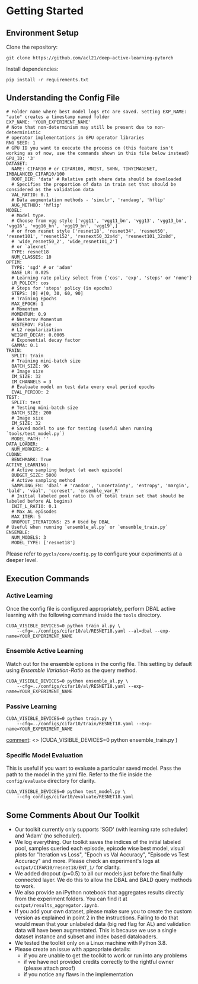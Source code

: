 # Getting Started

## Environment Setup

Clone the repository:

```
git clone https://github.com/acl21/deep-active-learning-pytorch
```

Install dependencies:

```
pip install -r requirements.txt
```

## Understanding the Config File
```
# Folder name where best model logs etc are saved. Setting EXP_NAME: "auto" creates a timestamp named folder
EXP_NAME: 'YOUR_EXPERIMENT_NAME'
# Note that non-determinism may still be present due to non-deterministic
# operator implementations in GPU operator libraries
RNG_SEED: 1
# GPU ID you want to execute the process on (this feature isn't working as of now, use the commands shown in this file below instead)
GPU_ID: '3'
DATASET:
  NAME: CIFAR10 # or CIFAR100, MNIST, SVHN, TINYIMAGENET, IMBALANCED_CIFAR10/100
  ROOT_DIR: 'data' # Relative path where data should be downloaded
  # Specifies the proportion of data in train set that should be considered as the validation data
  VAL_RATIO: 0.1
  # Data augmentation methods - 'simclr', 'randaug', 'hflip'
  AUG_METHOD: 'hflip' 
MODEL:
  # Model type. 
  # Choose from vgg style ['vgg11', 'vgg11_bn', 'vgg13', 'vgg13_bn', 'vgg16', 'vgg16_bn', 'vgg19_bn', 'vgg19',]
  # or from resnet style ['resnet18', 'resnet34', 'resnet50', 'resnet101', 'resnet152', 'resnext50_32x4d', 'resnext101_32x8d', 
  # 'wide_resnet50_2', 'wide_resnet101_2']
  # or `alexnet`
  TYPE: resnet18
  NUM_CLASSES: 10
OPTIM:
  TYPE: 'sgd' # or 'adam'
  BASE_LR: 0.025
  # Learning rate policy select from {'cos', 'exp', 'steps' or 'none'}
  LR_POLICY: cos
  # Steps for 'steps' policy (in epochs)
  STEPS: [0] #[0, 30, 60, 90]
  # Training Epochs
  MAX_EPOCH: 1
  # Momentum
  MOMENTUM: 0.9
  # Nesterov Momentum
  NESTEROV: False
  # L2 regularization
  WEIGHT_DECAY: 0.0005
  # Exponential decay factor
  GAMMA: 0.1
TRAIN:
  SPLIT: train
  # Training mini-batch size
  BATCH_SIZE: 96
  # Image size
  IM_SIZE: 32
  IM_CHANNELS = 3
  # Evaluate model on test data every eval period epochs
  EVAL_PERIOD: 2
TEST:
  SPLIT: test
  # Testing mini-batch size
  BATCH_SIZE: 200
  # Image size
  IM_SIZE: 32
  # Saved model to use for testing (useful when running `tools/test_model.py`)
  MODEL_PATH: ''
DATA_LOADER:
  NUM_WORKERS: 4
CUDNN:
  BENCHMARK: True
ACTIVE_LEARNING:
  # Active sampling budget (at each episode)
  BUDGET_SIZE: 5000
  # Active sampling method
  SAMPLING_FN: 'dbal' # 'random', 'uncertainty', 'entropy', 'margin', 'bald', 'vaal', 'coreset', 'ensemble_var_R'
  # Initial labeled pool ratio (% of total train set that should be labeled before AL begins)
  INIT_L_RATIO: 0.1
  # Max AL episodes
  MAX_ITER: 5
  DROPOUT_ITERATIONS: 25 # Used by DBAL
# Useful when running `ensemble_al.py` or `ensemble_train.py`
ENSEMBLE: 
  NUM_MODELS: 3
  MODEL_TYPE: ['resnet18']
```

Please refer to `pycls/core/config.py` to configure your experiments at a deeper level. 


## Execution Commands
### Active Learning
Once the config file is configured appropriately, perform DBAL active learning with the following command inside the `tools` directory. 

```
CUDA_VISIBLE_DEVICES=0 python train_al.py \
    --cfg=../configs/cifar10/al/RESNET18.yaml --al=dbal --exp-name=YOUR_EXPERIMENT_NAME
```

### Ensemble Active Learning 

Watch out for the ensemble options in the config file. This setting by default using _Ensemble Variation-Ratio_ as the query method. 

```
CUDA_VISIBLE_DEVICES=0 python ensemble_al.py \
    --cfg=../configs/cifar10/al/RESNET18.yaml --exp-name=YOUR_EXPERIMENT_NAME
```

### Passive Learning

```
CUDA_VISIBLE_DEVICES=0 python train.py \
    --cfg=../configs/cifar10/train/RESNET18.yaml --exp-name=YOUR_EXPERIMENT_NAME
```

[comment]: <> (### Ensemble Passive Learning)

[comment]: <> (Watch out for the ensemble options in the config file.)

[comment]: <> (```)

[comment]: <> (CUDA_VISIBLE_DEVICES=0 python ensemble_train.py \)

[comment]: <> (    --cfg=../configs/cifar10/train/RESNET18_ENS.yaml --exp-name=YOUR_EXPERIMENT_NAME)

[comment]: <> (```)

### Specific Model Evaluation

This is useful if you want to evaluate a particular saved model. Pass the path to the model in the yaml file. Refer to the file inside the `config/evaluate` directory for clarity. 

```
CUDA_VISIBLE_DEVICES=0 python test_model.py \
    --cfg configs/cifar10/evaluate/RESNET18.yaml
```


[comment]: <> (## Add Your Own Dataset )

[comment]: <> (To add your own dataset, you need to do the following: )

[comment]: <> (1. Write the PyTorch Dataset code for your custom dataset &#40;or you could directly use the ones [PyTorch provides]&#40;https://pytorch.org/vision/stable/datasets.html&#41;&#41;. )

[comment]: <> (2. Create a sub class of the above Dataset with some desirable modifications and add it to the `pycls/datasets/custom_datasets.py`.)

[comment]: <> (    * We add two new variables to the dataset - a boolean flag `no_aug` and `test_transform`. )

[comment]: <> (    * We set the flag `no_aug = True` before iterating through unlabeled and the validations dataloaders so that data doesn't get augmented. )

[comment]: <> (    * See how we modify the `__get_item__` function to achieve that:)

[comment]: <> (```)

[comment]: <> (class CIFAR10&#40;torchvision.datasets.CIFAR10&#41;:)

[comment]: <> (      def __init__&#40;self, root, train, transform, test_transform, download=True&#41;:)

[comment]: <> (          super&#40;CIFAR10, self&#41;.__init__&#40;root, train, transform=transform, download=download&#41;)

[comment]: <> (          self.test_transform = test_transform)

[comment]: <> (          self.no_aug = False)
  
[comment]: <> (      def __getitem__&#40;self, index: int&#41;:)

[comment]: <> (          """)

[comment]: <> (          Args:)

[comment]: <> (              index &#40;int&#41;: Index)
  
[comment]: <> (          Returns:)

[comment]: <> (              tuple: &#40;image, target&#41; where target is index of the target class.)

[comment]: <> (          """)

[comment]: <> (          img, target = self.data[index], self.targets[index])
  
[comment]: <> (          # doing this so that it is consistent with all other datasets)

[comment]: <> (          # to return a PIL Image)

[comment]: <> (          img = Image.fromarray&#40;img&#41;)
          
[comment]: <> (          ##########################)

[comment]: <> (          # set True before iterating through unlabeled or validation set)

[comment]: <> (          if self.no_aug: )

[comment]: <> (              if self.test_transform is not None:)

[comment]: <> (                  img = self.test_transform&#40;img&#41;            )

[comment]: <> (          else:)

[comment]: <> (              if self.transform is not None:)

[comment]: <> (                  img = self.transform&#40;img&#41;)

[comment]: <> (          #########################)
          
[comment]: <> (          return img, target)

[comment]: <> (```)

[comment]: <> (3. Add your dataset in `pycls/dataset/data.py` )

[comment]: <> (    * Add appropriate preprocessing steps to `getPreprocessOps` )

[comment]: <> (    * Add the dataset call to `getDataset`)

[comment]: <> (4. Create appropriate config `yaml` files and use them for training AL.)


## Some Comments About Our Toolkit
* Our toolkit currently only supports 'SGD' (with learning rate scheduler)  and 'Adam' (no scheduler). 
* We log everything. Our toolkit saves the indices of the initial labeled pool, samples queried each episode, episode wise best model, visual plots for "Iteration vs Loss", "Epoch vs Val Accuracy", "Episode vs Test Accuracy" and more. Please check an experiment's logs at `output/CIFAR10/resnet18/ENT_1/` for clarity.
* We added dropout (p=0.5) to all our models just before the final fully connected layer. We do this to allow the DBAL and BALD query methods to work.
* We also provide an iPython notebook that aggregates results directly from the experiment folders. You can find it at `output/results_aggregator.ipynb`. 
* If you add your own dataset, please make sure you to create the custom version as explained in point 2 in the instructions. Failing to do that would mean that your unlabeled data (big red flag for AL) and validation data will have been augmentated. This is because we use a single dataset instance and subset and index based dataloaders.   
* We tested the toolkit only on a Linux machine with Python 3.8.
* Please create an issue with appropriate details:
  * if you are unable to get the toolkit to work or run into any problems
  * if we have not provided credits correctly to the rightful owner (please attach proof)
  * if you notice any flaws in the implementation
